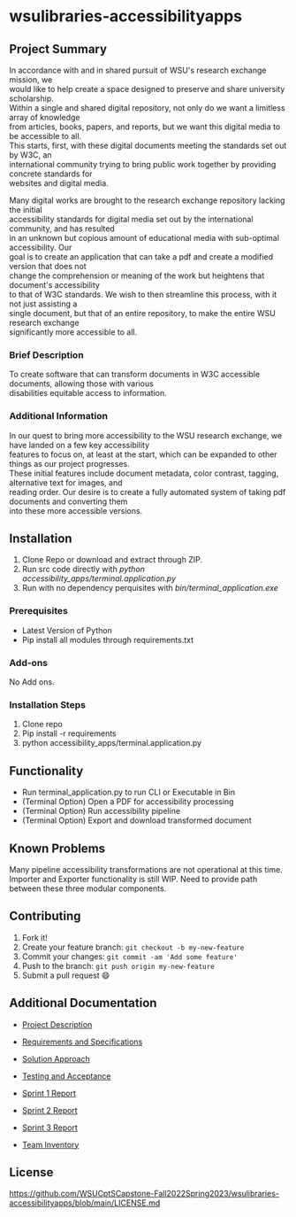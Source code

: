 # wsulibraries-accessibilityapps

## Project Summary


In accordance with and in shared pursuit of WSU's research exchange mission, we\
would like to help create a space designed to preserve and share university scholarship.\
Within a single and shared digital repository, not only do we want a limitless array of knowledge\
from articles, books, papers, and reports, but we want this digital media to be accessible to all.\
This starts, first, with these digital documents meeting the standards set out by W3C, an\
international community trying to bring public work together by providing concrete standards for\
websites and digital media.

Many digital works are brought to the research exchange repository lacking the initial\
accessibility standards for digital media set out by the international community, and has resulted\
in an unknown but copious amount of educational media with sub-optimal accessibility. Our\
goal is to create an application that can take a pdf and create a modified version that does not\
change the comprehension or meaning of the work but heightens that document's accessibility\
to that of W3C standards. We wish to then streamline this process, with it not just assisting a\
single document, but that of an entire repository, to make the entire WSU research exchange\
significantly more accessible to all.

### Brief Description
To create software that can transform documents in W3C accessible documents, allowing those with various\
disabilities equitable access to information.


### Additional Information 
In our quest to bring more accessibility to the WSU research exchange, we have landed on a few key accessibility\
features to focus on, at least at the start, which can be expanded to other things as our project progresses.\
These initial features include document metadata, color contrast, tagging, alternative text for images, and\
reading order. Our desire is to create a fully automated system of taking pdf documents and converting them\
into these more accessible versions.

## Installation

1. Clone Repo or download and extract through ZIP.
2. Run src code directly with *python accessibility_apps/terminal.application.py*
2. Run with no dependency perquisites with  *bin/terminal_application.exe*

### Prerequisites

* Latest Version of Python
* Pip install all modules through requirements.txt

### Add-ons

No Add ons.

### Installation Steps

1. Clone repo
2. Pip install -r requirements
3. python accessibility_apps/terminal.application.py


## Functionality

* Run terminal_application.py to run CLI or Executable in Bin
* (Terminal Option) Open a PDF for accessibility processing
* (Terminal Option) Run accessibility pipeline
* (Terminal Option) Export and download transformed document


## Known Problems

Many pipeline accessibility transformations are not operational at this time.
Importer and Exporter functionality is still WIP. Need to provide path between these three modular components.

## Contributing

1. Fork it!
2. Create your feature branch: `git checkout -b my-new-feature`
3. Commit your changes: `git commit -am 'Add some feature'`
4. Push to the branch: `git push origin my-new-feature`
5. Submit a pull request :smile:

## Additional Documentation

* [Project Description](https://github.com/WSUCptSCapstone-Fall2022Spring2023/wsulibraries-accessibilityapps/blob/main/docs/Project%20Description.pdf)

* [Requirements and Specifications](https://github.com/WSUCptSCapstone-Fall2022Spring2023/wsulibraries-accessibilityapps/blob/main/docs/Requirements%20and%20Specifications.pdf)

* [Solution Approach](https://github.com/WSUCptSCapstone-Fall2022Spring2023/wsulibraries-accessibilityapps/blob/main/docs/Solution%20Approach.pdf)

* [Testing and Acceptance](https://github.com/WSUCptSCapstone-Fall2022Spring2023/wsulibraries-accessibilityapps/blob/main/docs/Testing%20and%20Acceptance.pdf)

* [Sprint 1 Report](https://github.com/WSUCptSCapstone-Fall2022Spring2023/wsulibraries-accessibilityapps/blob/main/docs/Sprint1Report.md)

* [Sprint 2 Report](https://github.com/WSUCptSCapstone-Fall2022Spring2023/wsulibraries-accessibilityapps/blob/main/docs/Sprint2Report.md)

* [Sprint 3 Report](https://github.com/WSUCptSCapstone-Fall2022Spring2023/wsulibraries-accessibilityapps/blob/main/docs/Sprint3Report.md)

* [Team Inventory](https://github.com/WSUCptSCapstone-Fall2022Spring2023/wsulibraries-accessibilityapps/blob/main/docs/Team%20Inventory.pdf)

## License

https://github.com/WSUCptSCapstone-Fall2022Spring2023/wsulibraries-accessibilityapps/blob/main/LICENSE.md